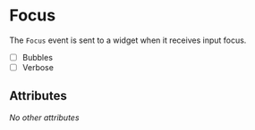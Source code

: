 # Focus

The `Focus` event is sent to a widget when it receives input focus.

- [ ] Bubbles
- [ ] Verbose

## Attributes

_No other attributes_
